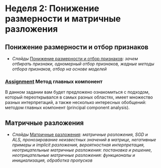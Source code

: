 # Неделя 2: Понижение размерности и матричные разложения

## Понижение размерности и отбор признаков
 * _Слайды_ [Понижение размерности и отбор признаков](week_2/materials/2.1.Ponizhenie_razmernosti_i_otbor_priznakov.pdf): _зачем отбирать признаки, одномерный отбор признаков, жадные методы отбора признаков, отбор на основе моделей_

### [Assignment](/week_2/assignment_1/PCA.ipynb) Метод главных компонент

В данном задании вам будет предложено ознакомиться с подходом, который переоткрывался в самых разных областях, имеет множество разных интерпретаций, а также несколько интересных обобщений: методом главных компонент (principal component analysis).
 
## Матричные разложения
 * _Слайды_ [Матричные разложения](week_2/materials/2.2.Matrichnyye_razlozheniya.pdf): _матричные разложения, SGD и ALS, пронозирование неизвестных значений в матрице, негативные примеры и implicit разложения, вероятностная интерпретация, неотрицательные матричные разложения: постановка и решение, неотрицательные матричные разложения: функционалы и инициализация, обработка пропусков_
